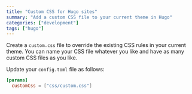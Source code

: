 ```yaml
---
title: "Custom CSS for Hugo sites"
summary: "Add a custom CSS file to your current theme in Hugo"
categories: ["development"]
tags: ["hugo"]
---
```


Create a `custom.css` file to override the existing CSS rules in your current theme. You can name your CSS file whatever you like and have as many custom CSS files as you like. 

Update your `config.toml` file as follows: 

```toml
[params]
  customCss = ["css/custom.css"]
```
